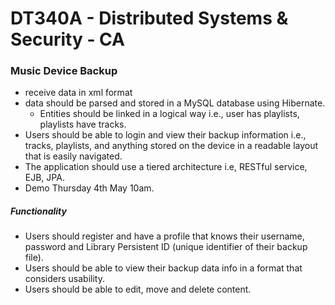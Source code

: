 <h1>DT340A - Distributed Systems & Security - CA </h1>  
<h3>Music Device Backup<br></h3>


* receive data in xml format
* data should be parsed and stored in a MySQL database using Hibernate.
  * Entities should be linked in a logical way i.e., user has playlists, playlists have tracks.
* Users should be able to login and view their backup information i.e., tracks, playlists, and anything stored on the device in a readable layout that is easily navigated.
* The application should use a tiered architecture i.e, RESTful service, EJB, JPA.
* Demo Thursday 4th May 10am.

<h5>Functionality</h5>

* Users should register and have a profile that knows their username, password and Library Persistent ID (unique identifier of their backup file).
* Users should be able to view their backup data info in a format that considers usability.
* Users should be able to edit, move and delete content.

